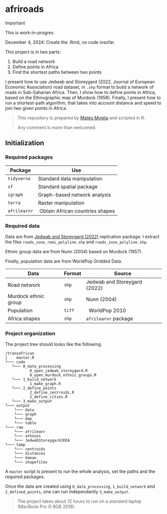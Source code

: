# afriroads

> [!IMPORTANT]  
> This is work-in-progres.
>
> December 4, 2024: Create the .Rmd, no code insofar.

This project is in two parts: 
1. Build a road network
2. Define points in Africa
3. Find the shortest paths between two points

I present how to use Jedwab and Storeygard (2022, Journal of European Economic Association) road dataset, in `.shp` format 
to build a network of roads in Sub-Saharian Africa. 
Then, I show how to define points in Africa, based on the Ethnographic map of Murdock (1958).
Finally, I present how to run a shortest-path algorithm,
that takes into account distance and speed to join two given points in Africa.

> This repository is prepared by [Matéo Moglia](www.mateomoglia.github.io) and scripted in R.
> 
> Any comment is more than welcomed. 

## Initialization

### Required packages

| Package | Use |
| -------- | ------- |
| `tidyverse` | Standard data manipulation |
| `sf` | Standard spatial package |
| `igraph` | Graph-based network analysis |
| `terra` | Raster manipulation |
| `afrilearnr` | Obtain African countries shapes
### Required data

Data are from [Jedwab and Storeygard (2022)](https://doi.org/10.1093/jeea/jvab027) replication package. 
I extract the files `roads_zone_remi_polyline.shp` and `roads_zone_polyline.shp`. 

Ethnic group data are from Nunn (2004) based on Murdock (1957). 

Finally, population data are from WorldPop Gridded Data. 

| Data | Format | Source |
| -------- | ------- | ------- |
| Road network | `shp`| Jedwab and Storeygard (2022) |
| Murdock ethnic group | `shp` | Nunn (2004) |
| Population | `tiff` |  WorldPop 2010 |
| Africa shapes | `shp` | `afrilearnr` package 

### Project organization 

The project tree should looks like the following.

```
/transafrican
|    master.R
└─── code
   └─── 0_data_processing
           0_open_jedwab_storeygard.R
           0_open_murdock_ethnic_groups.R
   └─── 1_build_network
           1_make_graph.R
   └─── 2_define_points
           2_define_centroids.R
           2_define_cities.R
   └─── 3_make_output
└─── output 
    └─── data
    └─── graph
    └─── map
    └─── table
└─── raw 
    └─── afrileanr
    └─── ethnies
    └─── JedwabStoreygardJEEA
└─── temp 
    └─── centroids 
    └─── distances 
    └─── kmean
    └─── shapefiles
```

A `master` script is present to run the whole analysis, set the paths and the required packages. 

Once the data are created using `0_data_processing`, `1_build_network` and `2_defined_points`, one can run independantly `3_make_output`.

> The project takes about 12 hours to run on a standard laptop (MacBook Pro i5 8GB 2019). 

